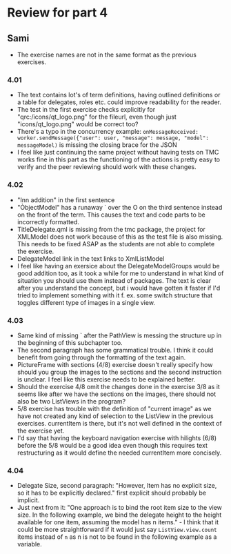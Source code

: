 # Review for part 4


## Sami

- The exercise names are not in the same format as the previous exercises. 

### 4.01

- The text contains lot's of term definitions, having outlined definitions or a table for delegates, roles etc. could improve readability for the reader.
- The test in the first exercise checks explicitly for "qrc:/icons/qt_logo.png" for the fileurl, even though just "icons/qt_logo.png" would be correct too?
- There's a typo in the concurrency example: `onMessageReceived: worker.sendMessage({"user": user, "message": message, "model": messageModel)` is missing the closing brace for the JSON
- I feel like just continuing the same project without having tests on TMC works fine in this part as the functioning of the actions is pretty easy to verify and the peer reviewing should work with these changes.

### 4.02

- "Inn addition" in the first sentence
- "ÒbjectModel" has a runaway ` over the O on the third sentence instead on the front of the term. This causes the text and code parts to be incorrectly formatted.
- TitleDelegate.qml is missing from the tmc package, the project for XMLModel does not work because of this as the test file is also missing. This needs to be fixed ASAP as the students are not able to complete the exercise.
- DelegateModel link in the text links to XmlListModel
- I feel like having an exersice about the DelegateModelGroups would be good addition too, as it took a while for me to understand in what kind of situation you should use them instead of packages. The text is clear after you understand the concept, but i would have gotten it faster if I'd tried to implement something with it f. ex. some switch structure that toggles different type of images in a single view.

### 4.03

- Same kind of missing \` after the PathView is messing the structure up in the beginning of this subchapter too.
- The second paragraph has some grammatical trouble. I think it could benefit from going through the formatting of the text again.
- PictureFrame with sections (4/8) exercise doesn't really specify how should you group the images to the sections and the second instruction is unclear. I feel like this exercise needs to be explained better.
- Should the exercise 4/8 omit the changes done in the exercise 3/8 as it seems like after we have the sections on the images, there should not also be two ListViews in the program?
- 5/8 exercise has trouble with the definition of "current image" as we have not created any kind of selection to the ListView in the previous exercises. currentItem is there, but it's not well defined in the context of the exercise yet. 
- I'd say that having the keyboard navigation exercise with hilights (6/8) before the 5/8 would be a good idea even though this requires text restructuring as it would define the needed currentItem more concisely.

### 4.04

- Delegate Size, second paragraph: "However, Item has no explicit size, so it has to be explicitly declared." first explicit should probably be implicit.
- Just next from it: "One approach is to bind the root item size to the view size. In the following example, we bind the delegate height to the height available for one item, assuming the model has n items." - I think that it could be more straightforward if it would just say `ListView.view.count` items instead of `n` as n is not to be found in the following example as a variable.
